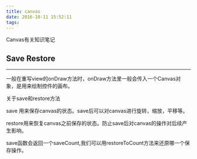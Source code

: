 ```yaml
---
title: canvas
date: 2016-10-11 15:52:11
tags:
---
```


Canvas有关知识笔记

## Save   Restore 
-----

一般在重写view的onDraw方法时，onDraw方法里一般会传入一个Canvas对象，是用来绘制控件的画布。

关于save和restore方法

save 用来保存canvas的状态。save后可以对canvas进行旋转，缩放，平移等。

restore用来恢复canvas之前保存的状态。防止save后对canvas的操作对后续产生影响。

save函数会返回一个saveCount,我们可以用restoreToCount方法来还原哪一个保存操作。